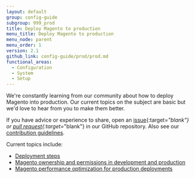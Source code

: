 ```yaml
---
layout: default
group: config-guide
subgroup: 999_prod
title: Deploy Magento to production
menu_title: Deploy Magento to production
menu_node: parent
menu_order: 1
version: 2.1
github_link: config-guide/prod/prod.md
functional_areas:
  - Configuration
  - System
  - Setup
---
```


We're constantly learning from our community about how to deploy Magento into production. Our current topics on the subject are basic but we'd love to hear from you to make them better.

If you have advice or experience to share, open an [issue](https://github.com/magento/devdocs/issues){:target=_"blank"} or [pull request](https://github.com/magento/devdocs/pulls){:target=_"blank"}  in our GitHub repository. Also see our [contribution guidelines]({{page.baseurl}}/contributor-guide/contributing.html).

Current topics include:

*	[Deployment steps]({{page.baseurl}}/config-guide/prod/prod_deploy.html)
*	[Magento ownership and permissions in development and production]({{page.baseurl}}/config-guide/prod/prod_file-sys-perms.html)
* [Magento performance optimization for production deployments]({{page.baseurl}}/config-guide/prod/prod_perf-optimize.html)
